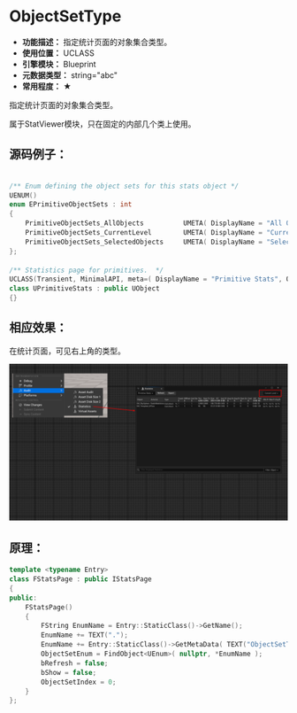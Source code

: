 ﻿# ObjectSetType

- **功能描述：** 指定统计页面的对象集合类型。
- **使用位置：** UCLASS
- **引擎模块：** Blueprint
- **元数据类型：** string="abc"
- **常用程度：** ★

指定统计页面的对象集合类型。

属于StatViewer模块，只在固定的内部几个类上使用。

## 源码例子：

```cpp

/** Enum defining the object sets for this stats object */
UENUM()
enum EPrimitiveObjectSets : int
{
	PrimitiveObjectSets_AllObjects			UMETA( DisplayName = "All Objects" , ToolTip = "View primitive statistics for all objects in all levels" ),
	PrimitiveObjectSets_CurrentLevel		UMETA( DisplayName = "Current Level" , ToolTip = "View primitive statistics for objects in the current level" ),
	PrimitiveObjectSets_SelectedObjects		UMETA( DisplayName = "Selected Objects" , ToolTip = "View primitive statistics for selected objects" ),
};

/** Statistics page for primitives.  */
UCLASS(Transient, MinimalAPI, meta=( DisplayName = "Primitive Stats", ObjectSetType = "EPrimitiveObjectSets" ) )
class UPrimitiveStats : public UObject
{}
```

## 相应效果：

在统计页面，可见右上角的类型。

![Untitled](Meta_Blueprint_ObjectSetType_Untitled.png)

## 原理：

```cpp
template <typename Entry>
class FStatsPage : public IStatsPage
{
public:
	FStatsPage()
	{
		FString EnumName = Entry::StaticClass()->GetName();
		EnumName += TEXT(".");
		EnumName += Entry::StaticClass()->GetMetaData( TEXT("ObjectSetType") );
		ObjectSetEnum = FindObject<UEnum>( nullptr, *EnumName );
		bRefresh = false;
		bShow = false;
		ObjectSetIndex = 0;
	}
};
```